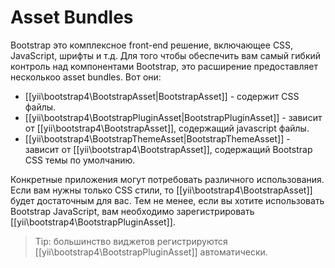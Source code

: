 Asset Bundles
=============

Bootstrap это комплексное front-end решение, включающее CSS, JavaScript, шрифты и т.д.
Для того чтобы обеспечить вам самый гибкий контроль над компонентами Bootstrap, это расширение предоставляет несколькоо asset bundles.
Вот они:

- [[yii\bootstrap4\BootstrapAsset|BootstrapAsset]] - содержит CSS файлы.
- [[yii\bootstrap4\BootstrapPluginAsset|BootstrapPluginAsset]] - зависит от [[yii\bootstrap4\BootstrapAsset]], содержащий javascript файлы.
- [[yii\bootstrap4\BootstrapThemeAsset|BootstrapThemeAsset]] - зависит от [[yii\bootstrap4\BootstrapAsset]], содержащий Bootstrap CSS темы по умолчанию.

Конкретные приложения могут потребовать различного использования. Если вам нужны только CSS стили, то [[yii\bootstrap4\BootstrapAsset]] будет достаточным для вас. Тем не менее, если вы хотите использовать Bootstrap JavaScript, вам необходимо зарегистрировать [[yii\bootstrap4\BootstrapPluginAsset]].

> Tip: большинство виджетов регистрируются [[yii\bootstrap4\BootstrapPluginAsset]] автоматически.
